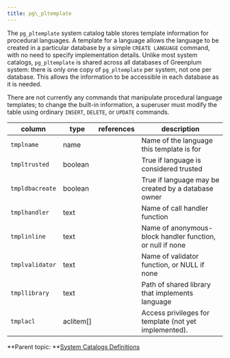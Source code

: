 ```yaml
---
title: pg\_pltemplate 
---
```


The `pg_pltemplate` system catalog table stores template information for procedural languages. A template for a language allows the language to be created in a particular database by a simple `CREATE LANGUAGE` command, with no need to specify implementation details. Unlike most system catalogs, `pg_pltemplate` is shared across all databases of Greenplum system: there is only one copy of `pg_pltemplate` per system, not one per database. This allows the information to be accessible in each database as it is needed.

There are not currently any commands that manipulate procedural language templates; to change the built-in information, a superuser must modify the table using ordinary `INSERT`, `DELETE`, or `UPDATE` commands.

|column|type|references|description|
|------|----|----------|-----------|
|`tmplname`|name| |Name of the language this template is for|
|`tmpltrusted`|boolean| |True if language is considered trusted|
|`tmpldbacreate`|boolean| |True if language may be created by a database owner|
|`tmplhandler`|text| |Name of call handler function|
|`tmplinline`|text| |Name of anonymous-block handler function, or null if none|
|`tmplvalidator`|text| |Name of validator function, or NULL if none|
|`tmpllibrary`|text| |Path of shared library that implements language|
|`tmplacl`|aclitem\[\]| |Access privileges for template \(not yet implemented\).|

**Parent topic: **[System Catalogs Definitions](../system_catalogs/catalog_ref-html.html)

